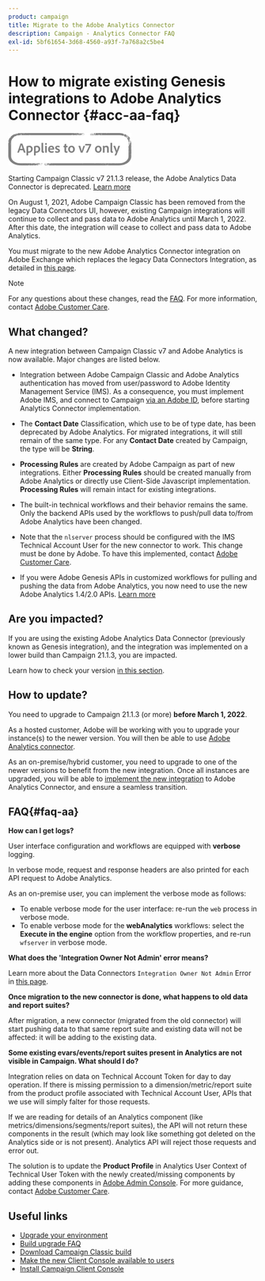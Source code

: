 ```yaml
---
product: campaign
title: Migrate to the Adobe Analytics Connector
description: Campaign - Analytics Connector FAQ
exl-id: 5bf61654-3d68-4560-a93f-7a768a2c5be4
---
```

# How to migrate existing Genesis integrations to Adobe Analytics Connector {#acc-aa-faq}

![](../../assets/v7-only.svg)

Starting Campaign Classic v7 21.1.3 release, the Adobe Analytics Data Connector is deprecated. [Learn more](https://experienceleague.adobe.com/docs/analytics/import/dataconnectors/data-connectors-eol.html)

On August 1, 2021, Adobe Campaign Classic has been removed from the legacy Data Connectors UI, however, existing Campaign integrations will continue to collect and pass data to Adobe Analytics until March 1, 2022. After this date, the integration will cease to collect and pass data to Adobe Analytics. 

You must migrate to the new Adobe Analytics Connector integration on Adobe Exchange which replaces the legacy Data Connectors Integration, as detailed in [this page](../../platform/using/adobe-analytics-connector.md).

>[!NOTE]
>
>For any questions about these changes, read the [FAQ](#faq-aa). For more information, contact [Adobe Customer Care](https://helpx.adobe.com/enterprise/admin-guide.html/enterprise/using/support-for-experience-cloud.ug.html).
>

## What changed?

A new integration between Campaign Classic v7 and Adobe Analytics is now available. Major changes are listed below.

* Integration between Adobe Campaign Classic and Adobe Analytics authentication has moved from user/password to Adobe Identity Management Service (IMS). As a consequence, you must implement Adobe IMS, and connect to Campaign [via an Adobe ID](../../integrations/using/about-adobe-id.md), before starting Analytics Connector implementation.

* The **Contact Date** Classification, which use to be of type date, has been deprecated by Adobe Analytics. For migrated integrations, it will still remain of the same type. For any **Contact Date** created by Campaign, the type will be **String**.

* **Processing Rules** are created by Adobe Campaign as part of new integrations. Either **Processing Rules** should be created manually from Adobe Analytics or directly use Client-Side Javascript implementation. **Processing Rules** will remain intact for existing integrations.

* The built-in technical workflows and their behavior remains the same. Only the backend APIs used by the workflows to push/pull data to/from Adobe Analytics have been changed. 

* Note that the `nlserver` process should be configured with the IMS Technical Account User for the new connector to work. This change must be done by Adobe. To have this implemented, contact [Adobe Customer Care](https://helpx.adobe.com/enterprise/admin-guide.html/enterprise/using/support-for-experience-cloud.ug.html).

* If you were Adobe Genesis APIs in customized workflows for pulling and pushing the data from Adobe Analytics, you now need to use the new Adobe Analytics 1.4/2.0 APIs. [Learn more](https://adobeexchangeec.zendesk.com/hc/en-us/articles/360047148832-Replacements-for-Data-Connector-API-calls)

## Are you impacted?

If you are using the existing Adobe Analytics Data Connector (previously known as Genesis integration), and the integration was implemented on a lower build than Campaign 21.1.3, you are impacted.

Learn how to check your version [in this section](../../platform/using/launching-adobe-campaign.md#getting-your-campaign-version).

## How to update?

You need to upgrade to Campaign 21.1.3 (or more) **before March 1, 2022**.

As a hosted customer, Adobe will be working with you to upgrade your instance(s) to the newer version. You will then be able to use [Adobe Analytics connector](../../platform/using/adobe-analytics-connector.md).

As an on-premise/hybrid customer, you need to upgrade to one of the newer versions to benefit from the new integration.
Once all instances are upgraded, you will be able to [implement the new integration](../../platform/using/adobe-analytics-provisioning.md) to Adobe Analytics Connector, and ensure a seamless transition.

## FAQ{#faq-aa}

**How can I get logs?** 

User interface configuration and workflows are equipped with **verbose** logging.

In verbose mode, request and response headers are also printed for each API request to Adobe Analytics.

As an on-premise user, you can implement the verbose mode as follows:

* To enable verbose mode for the user interface: re-run the `web` process in verbose mode.
* To enable verbose mode for the **webAnalytics** workflows: select the **Execute in the engine** option from the workflow properties, and re-run `wfserver` in verbose mode.

**What does the 'Integration Owner Not Admin' error means?**

Learn more about the Data Connectors `Integration Owner Not Admin` Error in [this page](https://adobeexchangeec.zendesk.com/hc/en-us/articles/360035167932-Adobe-Analytics-Data-Connectors-Integration-Owner-Not-Admin-Error).

**Once migration to the new connector is done, what happens to old data and report suites?**

After migration, a new connector (migrated from the old connector) will start pushing data to that same report suite and existing data will not be affected: it will be adding to the existing data.

**Some existing evars/events/report suites present in Analytics are not visible in Campaign. What should I do?**

Integration relies on data on Technical Account Token for day to day operation. If there is missing permission to a dimension/metric/report suite from the product profile associated with Technical Account User, APIs that we use will simply falter for those requests.

If we are reading for details of an Analytics component (like metrics/dimensions/segments/report suites), the API will not return these components in the result (which may look like something got deleted on the Analytics side or is not present). Analytics API will reject those requests and error out. 

The solution is to update the **Product Profile** in Analytics User Context of Technical User Token with the newly created/missing components by adding these components in [Adobe Admin Console](https://adminconsole.adobe.com/). For more guidance, contact [Adobe Customer Care](https://helpx.adobe.com/enterprise/admin-guide.html/enterprise/using/support-for-experience-cloud.ug.html).

## Useful links

* [Upgrade your environment](../../production/using/build-upgrade.md)
* [Build upgrade FAQ](../../platform/using/faq-build-upgrade.md)
* [Download Campaign Classic build](https://experience.adobe.com/#/downloads/content/software-distribution/en/campaign.html)
* [Make the new Client Console available to users](../../installation/using/client-console-availability-for-windows.md)
* [Install Campaign Client Console](../../installation/using/installing-the-client-console.md)

